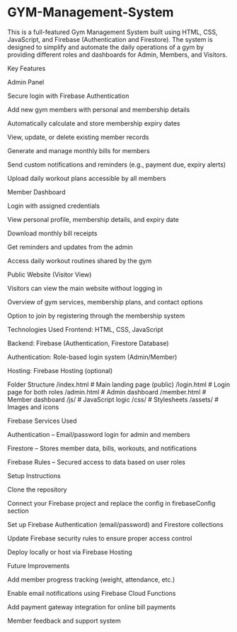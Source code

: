 # GYM-Management-System
This is a full-featured Gym Management System built using HTML, CSS, JavaScript, and Firebase (Authentication and Firestore). The system is designed to simplify and automate the daily operations of a gym by providing different roles and dashboards for Admin, Members, and Visitors.

Key Features

Admin Panel

Secure login with Firebase Authentication

Add new gym members with personal and membership details

Automatically calculate and store membership expiry dates

View, update, or delete existing member records

Generate and manage monthly bills for members

Send custom notifications and reminders (e.g., payment due, expiry alerts)

Upload daily workout plans accessible by all members



Member Dashboard


Login with assigned credentials

View personal profile, membership details, and expiry date

Download monthly bill receipts

Get reminders and updates from the admin

Access daily workout routines shared by the gym


Public Website (Visitor View)

Visitors can view the main website without logging in

Overview of gym services, membership plans, and contact options

Option to join by registering through the membership system


Technologies Used
Frontend: HTML, CSS, JavaScript

Backend: Firebase (Authentication, Firestore Database)

Authentication: Role-based login system (Admin/Member)

Hosting: Firebase Hosting (optional)


Folder Structure
/index.html              # Main landing page (public)
 /login.html             # Login page for both roles
 /admin.html             # Admin dashboard
 /member.html            # Member dashboard
 /js/                    # JavaScript logic
 /css/                   # Stylesheets
 /assets/                # Images and icons


Firebase Services Used

Authentication – Email/password login for admin and members

Firestore – Stores member data, bills, workouts, and notifications

Firebase Rules – Secured access to data based on user roles


Setup Instructions

Clone the repository

Connect your Firebase project and replace the config in firebaseConfig section

Set up Firebase Authentication (email/password) and Firestore collections

Update Firebase security rules to ensure proper access control

Deploy locally or host via Firebase Hosting





Future Improvements

Add member progress tracking (weight, attendance, etc.)

Enable email notifications using Firebase Cloud Functions

Add payment gateway integration for online bill payments

Member feedback and support system
